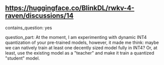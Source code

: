 ## https://huggingface.co/BlinkDL/rwkv-4-raven/discussions/14

contains_question: yes

question_part: At the moment, I am experimenting with dynamic INT4 quantization of your pre-trained models, however, it made me think: maybe we can natively train at least one decently sized model fully in INT4? Or, at least, use the existing model as a "teacher" and make it train a quantized "student" model.